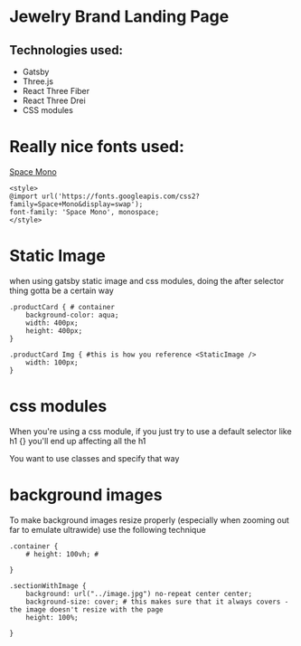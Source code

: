 # Jewelry Brand Landing Page

## Technologies used:
- Gatsby
- Three.js
- React Three Fiber
- React Three Drei
- CSS modules

# Really nice fonts used:
[Space Mono](https://fonts.google.com/specimen/Space+Mono?preview.text=Embrace%20an%20opulent%20future.&preview.text_type=custom#standard-styles)
```shell
<style>
@import url('https://fonts.googleapis.com/css2?family=Space+Mono&display=swap');
font-family: 'Space Mono', monospace;
</style>
```

# Static Image
when using gatsby static image and css modules, doing the after selector thing gotta be a certain way

```shell
.productCard { # container
    background-color: aqua;
    width: 400px;
    height: 400px; 
}

.productCard Img { #this is how you reference <StaticImage />
    width: 100px;
}
```

# css modules
When you're using a css module, if you just try to use a default selector like h1 {} you'll end up affecting all the h1

You want to use classes and specify that way

# background images

To make background images resize properly (especially when zooming out far to emulate ultrawide) use the following technique

```shell
.container {
    # height: 100vh; # 
    
}

.sectionWithImage {
    background: url("../image.jpg") no-repeat center center;
    background-size: cover; # this makes sure that it always covers - the image doesn't resize with the page
    height: 100%;
    
}
```